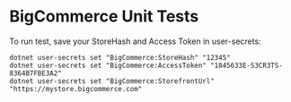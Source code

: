 # BigCommerce Unit Tests

To run test, save your StoreHash and Access Token in user-secrets:

```
dotnet user-secrets set "BigCommerce:StoreHash" "12345"
dotnet user-secrets set "BigCommerce:AccessToken" "1845633E-S3CR3TS-8364B7FBE3A2"
dotnet user-secrets set "BigCommerce:StorefrontUrl" "https://mystore.bigcommerce.com"
```
